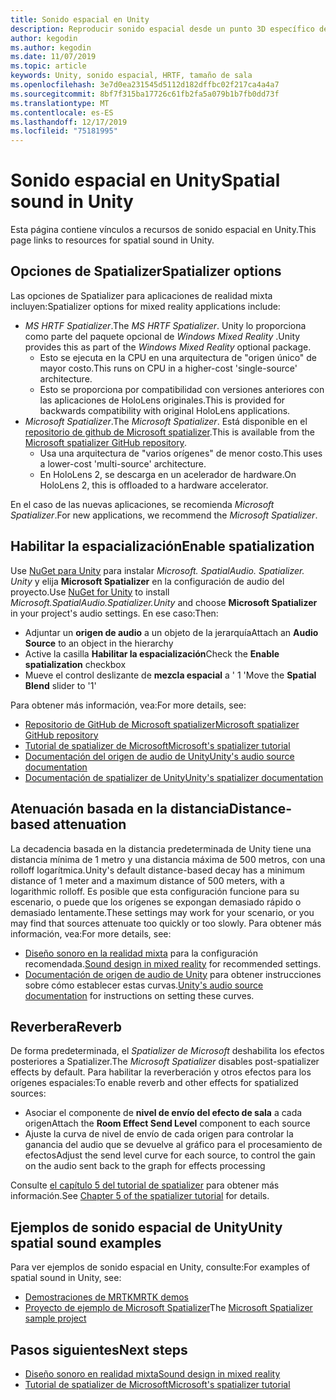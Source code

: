 ```yaml
---
title: Sonido espacial en Unity
description: Reproducir sonido espacial desde un punto 3D específico dentro de la escena de Unity.
author: kegodin
ms.author: kegodin
ms.date: 11/07/2019
ms.topic: article
keywords: Unity, sonido espacial, HRTF, tamaño de sala
ms.openlocfilehash: 3e7d0ea231545d5112d182dffbc02f217ca4a4a7
ms.sourcegitcommit: 8bf7f315ba17726c61fb2fa5a079b1b7fb0dd73f
ms.translationtype: MT
ms.contentlocale: es-ES
ms.lasthandoff: 12/17/2019
ms.locfileid: "75181995"
---
```

# <a name="spatial-sound-in-unity"></a><span data-ttu-id="4885d-104">Sonido espacial en Unity</span><span class="sxs-lookup"><span data-stu-id="4885d-104">Spatial sound in Unity</span></span>

<span data-ttu-id="4885d-105">Esta página contiene vínculos a recursos de sonido espacial en Unity.</span><span class="sxs-lookup"><span data-stu-id="4885d-105">This page links to resources for spatial sound in Unity.</span></span>

## <a name="spatializer-options"></a><span data-ttu-id="4885d-106">Opciones de Spatializer</span><span class="sxs-lookup"><span data-stu-id="4885d-106">Spatializer options</span></span>
<span data-ttu-id="4885d-107">Las opciones de Spatializer para aplicaciones de realidad mixta incluyen:</span><span class="sxs-lookup"><span data-stu-id="4885d-107">Spatializer options for mixed reality applications include:</span></span>
* <span data-ttu-id="4885d-108">*MS HRTF Spatializer*.</span><span class="sxs-lookup"><span data-stu-id="4885d-108">The *MS HRTF Spatializer*.</span></span> <span data-ttu-id="4885d-109">Unity lo proporciona como parte del paquete opcional de *Windows Mixed Reality* .</span><span class="sxs-lookup"><span data-stu-id="4885d-109">Unity provides this as part of the *Windows Mixed Reality* optional package.</span></span>
  * <span data-ttu-id="4885d-110">Esto se ejecuta en la CPU en una arquitectura de "origen único" de mayor costo.</span><span class="sxs-lookup"><span data-stu-id="4885d-110">This runs on CPU in a higher-cost 'single-source' architecture.</span></span>
  * <span data-ttu-id="4885d-111">Esto se proporciona por compatibilidad con versiones anteriores con las aplicaciones de HoloLens originales.</span><span class="sxs-lookup"><span data-stu-id="4885d-111">This is provided for backwards compatibility with original HoloLens applications.</span></span>
* <span data-ttu-id="4885d-112">*Microsoft Spatializer*.</span><span class="sxs-lookup"><span data-stu-id="4885d-112">The *Microsoft Spatializer*.</span></span> <span data-ttu-id="4885d-113">Está disponible en el [repositorio de github de Microsoft spatializer](https://github.com/microsoft/spatialaudio-unity).</span><span class="sxs-lookup"><span data-stu-id="4885d-113">This is available from the [Microsoft spatializer GitHub repository](https://github.com/microsoft/spatialaudio-unity).</span></span>
  * <span data-ttu-id="4885d-114">Usa una arquitectura de "varios orígenes" de menor costo.</span><span class="sxs-lookup"><span data-stu-id="4885d-114">This uses a lower-cost 'multi-source' architecture.</span></span>
  * <span data-ttu-id="4885d-115">En HoloLens 2, se descarga en un acelerador de hardware.</span><span class="sxs-lookup"><span data-stu-id="4885d-115">On HoloLens 2, this is offloaded to a hardware accelerator.</span></span>

<span data-ttu-id="4885d-116">En el caso de las nuevas aplicaciones, se recomienda *Microsoft Spatializer*.</span><span class="sxs-lookup"><span data-stu-id="4885d-116">For new applications, we recommend the *Microsoft Spatializer*.</span></span>

## <a name="enable-spatialization"></a><span data-ttu-id="4885d-117">Habilitar la espacialización</span><span class="sxs-lookup"><span data-stu-id="4885d-117">Enable spatialization</span></span>

<span data-ttu-id="4885d-118">Use [NuGet para Unity](https://github.com/GlitchEnzo/NuGetForUnity/releases/latest) para instalar _Microsoft. SpatialAudio. Spatializer. Unity_ y elija **Microsoft Spatializer** en la configuración de audio del proyecto.</span><span class="sxs-lookup"><span data-stu-id="4885d-118">Use [NuGet for Unity](https://github.com/GlitchEnzo/NuGetForUnity/releases/latest) to install _Microsoft.SpatialAudio.Spatializer.Unity_ and choose **Microsoft Spatializer** in your project's audio settings.</span></span> <span data-ttu-id="4885d-119">En ese caso:</span><span class="sxs-lookup"><span data-stu-id="4885d-119">Then:</span></span>
* <span data-ttu-id="4885d-120">Adjuntar un **origen de audio** a un objeto de la jerarquía</span><span class="sxs-lookup"><span data-stu-id="4885d-120">Attach an **Audio Source** to an object in the hierarchy</span></span>
* <span data-ttu-id="4885d-121">Active la casilla **Habilitar la espacialización**</span><span class="sxs-lookup"><span data-stu-id="4885d-121">Check the **Enable spatialization** checkbox</span></span>
* <span data-ttu-id="4885d-122">Mueve el control deslizante de **mezcla espacial** a ' 1 '</span><span class="sxs-lookup"><span data-stu-id="4885d-122">Move the **Spatial Blend** slider to '1'</span></span>

<span data-ttu-id="4885d-123">Para obtener más información, vea:</span><span class="sxs-lookup"><span data-stu-id="4885d-123">For more details, see:</span></span>
* [<span data-ttu-id="4885d-124">Repositorio de GitHub de Microsoft spatializer</span><span class="sxs-lookup"><span data-stu-id="4885d-124">Microsoft spatializer GitHub repository</span></span>](https://github.com/microsoft/spatialaudio-unity)
* [<span data-ttu-id="4885d-125">Tutorial de spatializer de Microsoft</span><span class="sxs-lookup"><span data-stu-id="4885d-125">Microsoft's spatializer tutorial</span></span>](unity-spatial-audio-ch1.md)
* [<span data-ttu-id="4885d-126">Documentación del origen de audio de Unity</span><span class="sxs-lookup"><span data-stu-id="4885d-126">Unity's audio source documentation</span></span>](https://docs.unity3d.com/2019.3/Documentation/Manual/class-AudioSource.html)
* [<span data-ttu-id="4885d-127">Documentación de spatializer de Unity</span><span class="sxs-lookup"><span data-stu-id="4885d-127">Unity's spatializer documentation</span></span>](https://docs.unity3d.com/Manual/VRAudioSpatializer.html)

## <a name="distance-based-attenuation"></a><span data-ttu-id="4885d-128">Atenuación basada en la distancia</span><span class="sxs-lookup"><span data-stu-id="4885d-128">Distance-based attenuation</span></span>
<span data-ttu-id="4885d-129">La decadencia basada en la distancia predeterminada de Unity tiene una distancia mínima de 1 metro y una distancia máxima de 500 metros, con una rolloff logarítmica.</span><span class="sxs-lookup"><span data-stu-id="4885d-129">Unity's default distance-based decay has a minimum distance of 1 meter and a maximum distance of 500 meters, with a logarithmic rolloff.</span></span> <span data-ttu-id="4885d-130">Es posible que esta configuración funcione para su escenario, o puede que los orígenes se expongan demasiado rápido o demasiado lentamente.</span><span class="sxs-lookup"><span data-stu-id="4885d-130">These settings may work for your scenario, or you may find that sources attenuate too quickly or too slowly.</span></span> <span data-ttu-id="4885d-131">Para obtener más información, vea:</span><span class="sxs-lookup"><span data-stu-id="4885d-131">For more details, see:</span></span>
* <span data-ttu-id="4885d-132">[Diseño sonoro en la realidad mixta](spatial-sound-design.md) para la configuración recomendada.</span><span class="sxs-lookup"><span data-stu-id="4885d-132">[Sound design in mixed reality](spatial-sound-design.md) for recommended settings.</span></span>
* <span data-ttu-id="4885d-133">[Documentación de origen de audio de Unity](https://docs.unity3d.com/2019.3/Documentation/Manual/class-AudioSource.html) para obtener instrucciones sobre cómo establecer estas curvas.</span><span class="sxs-lookup"><span data-stu-id="4885d-133">[Unity's audio source documentation](https://docs.unity3d.com/2019.3/Documentation/Manual/class-AudioSource.html) for instructions on setting these curves.</span></span>

## <a name="reverb"></a><span data-ttu-id="4885d-134">Reverbera</span><span class="sxs-lookup"><span data-stu-id="4885d-134">Reverb</span></span>
<span data-ttu-id="4885d-135">De forma predeterminada, el _Spatializer de Microsoft_ deshabilita los efectos posteriores a Spatializer.</span><span class="sxs-lookup"><span data-stu-id="4885d-135">The _Microsoft Spatializer_ disables post-spatializer effects by default.</span></span> <span data-ttu-id="4885d-136">Para habilitar la reverberación y otros efectos para los orígenes espaciales:</span><span class="sxs-lookup"><span data-stu-id="4885d-136">To enable reverb and other effects for spatialized sources:</span></span>
* <span data-ttu-id="4885d-137">Asociar el componente de **nivel de envío del efecto de sala** a cada origen</span><span class="sxs-lookup"><span data-stu-id="4885d-137">Attach the **Room Effect Send Level** component to each source</span></span>
* <span data-ttu-id="4885d-138">Ajuste la curva de nivel de envío de cada origen para controlar la ganancia del audio que se devuelve al gráfico para el procesamiento de efectos</span><span class="sxs-lookup"><span data-stu-id="4885d-138">Adjust the send level curve for each source, to control the gain on the audio sent back to the graph for effects processing</span></span>

<span data-ttu-id="4885d-139">Consulte [el capítulo 5 del tutorial de spatializer](unity-spatial-audio-ch5.md) para obtener más información.</span><span class="sxs-lookup"><span data-stu-id="4885d-139">See [Chapter 5 of the spatializer tutorial](unity-spatial-audio-ch5.md) for details.</span></span>

## <a name="unity-spatial-sound-examples"></a><span data-ttu-id="4885d-140">Ejemplos de sonido espacial de Unity</span><span class="sxs-lookup"><span data-stu-id="4885d-140">Unity spatial sound examples</span></span>
<span data-ttu-id="4885d-141">Para ver ejemplos de sonido espacial en Unity, consulte:</span><span class="sxs-lookup"><span data-stu-id="4885d-141">For examples of spatial sound in Unity, see:</span></span>
* [<span data-ttu-id="4885d-142">Demostraciones de MRTK</span><span class="sxs-lookup"><span data-stu-id="4885d-142">MRTK demos</span></span>](https://github.com/microsoft/MixedRealityToolkit-Unity/tree/mrtk_release/Assets/MixedRealityToolkit.Examples/Demos/Audio)
* <span data-ttu-id="4885d-143">[Proyecto de ejemplo de Microsoft Spatializer](https://github.com/microsoft/spatialaudio-unity/tree/master/Samples/MicrosoftSpatializerSample)</span><span class="sxs-lookup"><span data-stu-id="4885d-143">The [Microsoft Spatializer sample project](https://github.com/microsoft/spatialaudio-unity/tree/master/Samples/MicrosoftSpatializerSample)</span></span>

## <a name="next-steps"></a><span data-ttu-id="4885d-144">Pasos siguientes</span><span class="sxs-lookup"><span data-stu-id="4885d-144">Next steps</span></span>
* [<span data-ttu-id="4885d-145">Diseño sonoro en realidad mixta</span><span class="sxs-lookup"><span data-stu-id="4885d-145">Sound design in mixed reality</span></span>](spatial-sound-design.md)
* [<span data-ttu-id="4885d-146">Tutorial de spatializer de Microsoft</span><span class="sxs-lookup"><span data-stu-id="4885d-146">Microsoft's spatializer tutorial</span></span>](unity-spatial-audio-ch1.md)


